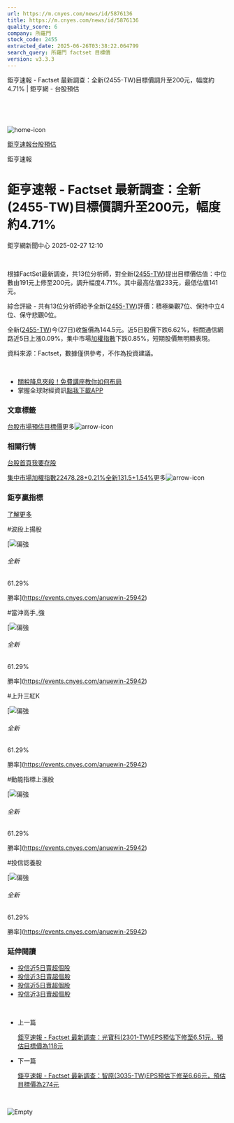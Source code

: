 ```yaml
---
url: https://m.cnyes.com/news/id/5876136
title: https://m.cnyes.com/news/id/5876136
quality_score: 6
company: 所羅門
stock_code: 2455
extracted_date: 2025-06-26T03:38:22.064799
search_query: 所羅門 factset 目標價
version: v3.3.3
---
```


鉅亨速報 - Factset 最新調查：全新(2455-TW)目標價調升至200元，幅度約4.71% | 鉅亨網 - 台股預估

‌

‌

![home-icon](/assets/icons/breadCrumb/symbol-icon-home.svg)

[鉅亨速報](/news/cat/anue_live)[台股預估](/news/cat/tw_forecast)

鉅亨速報

# 鉅亨速報 - Factset 最新調查：全新(2455-TW)目標價調升至200元，幅度約4.71%

鉅亨網新聞中心 2025-02-27 12:10

‌

根據FactSet最新調查，共13位分析師，對全新([2455-TW](https://www.cnyes.com/twstock/2455))提出目標價估值：中位數由191元上修至200元，調升幅度4.71%。其中最高估值233元，最低估值141元。

綜合評級 - 共有13位分析師給予全新([2455-TW](https://www.cnyes.com/twstock/2455))評價：積極樂觀7位、保持中立4位、保守悲觀0位。

全新([2455-TW](https://www.cnyes.com/twstock/2455))今(27日)收盤價為144.5元。近5日股價下跌6.62%，相關通信網路近5日上漲0.09%，集中市場[加權指數](https://invest.cnyes.com/index/TWS/TSE01)下跌0.85%，短期股價無明顯表現。

資料來源：Factset，數據僅供參考，不作為投資建議。

‌

* [關稅降息夾殺！免費講座教你如何布局](https://www.rsc.com.tw/Cnyes_RSC/SeminarBooking2025InvestmentOutlook.aspx?utm_source=anue&utm_medium=usstocks_end)
* 掌握全球財經資訊[點我下載APP](http://www.cnyes.com/app/?utm_source=mweb&utm_medium=HamMenuBanner&utm_campaign=fixed&utm_content=entr)

### 文章標籤

[台股](https://news.cnyes.com/tag/台股 "台股")[市場預估](https://news.cnyes.com/tag/市場預估 "市場預估")[目標價](https://news.cnyes.com/tag/目標價 "目標價")更多![arrow-icon](/assets/icons/arrows/arrow-down.svg)

### 相關行情

[台股首頁](https://www.cnyes.com/twstock)[我要存股](https://supr.link/8OHaU)

[集中市場加權指數22478.28+0.21%](https://invest.cnyes.com/index/TWS/TSE01)[全新131.5+1.54%](https://www.cnyes.com/twstock/2455)更多![arrow-icon](/assets/icons/arrows/arrow-down.svg)

### 鉅亨贏指標

[了解更多](https://events.cnyes.com/anuewin-25942)

#波段上揚股

[![偏強](/assets/icons/win-indicator/long.svg)

###### 全新

61.29%

勝率](https://events.cnyes.com/anuewin-25942)

#當沖高手\_強

[![偏強](/assets/icons/win-indicator/long.svg)

###### 全新

61.29%

勝率](https://events.cnyes.com/anuewin-25942)

#上升三紅K

[![偏強](/assets/icons/win-indicator/long.svg)

###### 全新

61.29%

勝率](https://events.cnyes.com/anuewin-25942)

#動能指標上漲股

[![偏強](/assets/icons/win-indicator/long.svg)

###### 全新

61.29%

勝率](https://events.cnyes.com/anuewin-25942)

#投信認養股

[![偏強](/assets/icons/win-indicator/long.svg)

###### 全新

61.29%

勝率](https://events.cnyes.com/anuewin-25942)

### 延伸閱讀

* [投信近5日賣超個股](/news/id/5873692)
* [投信近3日賣超個股](/news/id/5873690)
* [投信近5日賣超個股](/news/id/5864846)
* [投信近3日賣超個股](/news/id/5864844)

‌

* 上一篇

  [鉅亨速報 - Factset 最新調查：光寶科(2301-TW)EPS預估下修至6.51元，預估目標價為118元](/news/id/5877205)
* 下一篇

  [鉅亨速報 - Factset 最新調查：智原(3035-TW)EPS預估下修至6.66元，預估目標價為274元](/news/id/5875673)

‌

![Empty](/assets/icons/skeleton/empty-image.svg)

‌